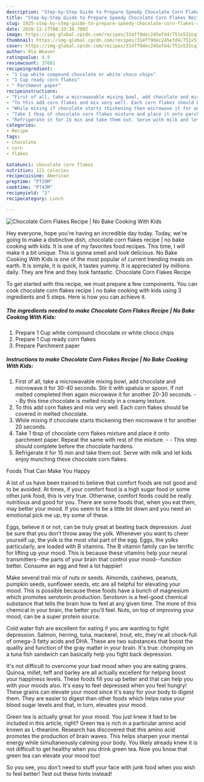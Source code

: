 ```yaml
---
description: "Step-by-Step Guide to Prepare Speedy Chocolate Corn Flakes Recipe | No Bake Cooking With Kids"
title: "Step-by-Step Guide to Prepare Speedy Chocolate Corn Flakes Recipe | No Bake Cooking With Kids"
slug: 1925-step-by-step-guide-to-prepare-speedy-chocolate-corn-flakes-recipe-no-bake-cooking-with-kids
date: 2020-12-17T08:33:38.700Z
image: https://img-global.cpcdn.com/recipes/314ff9dec245efd4/751x532cq70/chocolate-corn-flakes-recipe-no-bake-cooking-with-kids-recipe-main-photo.jpg
thumbnail: https://img-global.cpcdn.com/recipes/314ff9dec245efd4/751x532cq70/chocolate-corn-flakes-recipe-no-bake-cooking-with-kids-recipe-main-photo.jpg
cover: https://img-global.cpcdn.com/recipes/314ff9dec245efd4/751x532cq70/chocolate-corn-flakes-recipe-no-bake-cooking-with-kids-recipe-main-photo.jpg
author: Ola Weaver
ratingvalue: 4.9
reviewcount: 37681
recipeingredient:
- "1 Cup white compound chocolate or white choco chips"
- "1 Cup ready corn flakes"
- " Parchment paper"
recipeinstructions:
- "First of all, take a microwavable mixing bowl, add chocolate and microwave it for 30-40 seconds. Stir it with spatula or spoon. If not melted completed then again microwave it for another 20-30 seconds.  By this time chocolate is melted nicely in a creamy texture."
- "To this add corn flakes and mix very well. Each corn flakes should be covered in melted chocolate."
- "While mixing if chocolate starts thickening then microwave it for another 20 seconds."
- "Take 1 tbsp of chocolate corn flakes mixture and place it onto parchment paper. Repeat the same with rest of the mixture.  This step should complete before the chocolate hardens."
- "Refrigerate it for 15 min and take them out. Serve with milk and let kids enjoy munching these chocolate corn flakes."
categories:
- Recipe
tags:
- chocolate
- corn
- flakes

katakunci: chocolate corn flakes 
nutrition: 121 calories
recipecuisine: American
preptime: "PT29M"
cooktime: "PT43M"
recipeyield: "2"
recipecategory: Lunch

---
```



![Chocolate Corn Flakes Recipe | No Bake Cooking With Kids](https://img-global.cpcdn.com/recipes/314ff9dec245efd4/751x532cq70/chocolate-corn-flakes-recipe-no-bake-cooking-with-kids-recipe-main-photo.jpg)

Hey everyone, hope you're having an incredible day today. Today, we're going to make a distinctive dish, chocolate corn flakes recipe | no bake cooking with kids. It is one of my favorites food recipes. This time, I will make it a bit unique. This is gonna smell and look delicious.
 No Bake Cooking With Kids is one of the most popular of current trending meals on earth. It is simple, it is quick, it tastes yummy. It is appreciated by millions daily. They are fine and they look fantastic. Chocolate Corn Flakes Recipe 




To get started with this recipe, we must prepare a few components. You can cook chocolate corn flakes recipe | no bake cooking with kids using 3 ingredients and 5 steps. Here is how you can achieve it.

<!--inarticleads1-->

##### The ingredients needed to make Chocolate Corn Flakes Recipe | No Bake Cooking With Kids:

1. Prepare 1 Cup white compound chocolate or white choco chips
1. Prepare 1 Cup ready corn flakes
1. Prepare  Parchment paper




<!--inarticleads2-->

##### Instructions to make Chocolate Corn Flakes Recipe | No Bake Cooking With Kids:

1. First of all, take a microwavable mixing bowl, add chocolate and microwave it for 30-40 seconds. Stir it with spatula or spoon. If not melted completed then again microwave it for another 20-30 seconds. -  - By this time chocolate is melted nicely in a creamy texture.
1. To this add corn flakes and mix very well. Each corn flakes should be covered in melted chocolate.
1. While mixing if chocolate starts thickening then microwave it for another 20 seconds.
1. Take 1 tbsp of chocolate corn flakes mixture and place it onto parchment paper. Repeat the same with rest of the mixture. -  - This step should complete before the chocolate hardens.
1. Refrigerate it for 15 min and take them out. Serve with milk and let kids enjoy munching these chocolate corn flakes.




Foods That Can Make You Happy


A lot of us have been trained to believe that comfort foods are not good and to be avoided. At times, if your comfort food is a high sugar food or some other junk food, this is very true. Otherwise, comfort foods could be really nutritious and good for you. There are some foods that, when you eat them, may better your mood. If you seem to be a little bit down and you need an emotional pick me up, try some of these.

Eggs, believe it or not, can be truly great at beating back depression. Just be sure that you don't throw away the yolk. Whenever you want to cheer yourself up, the yolk is the most vital part of the egg. Eggs, the yolks particularly, are loaded with B vitamins. The B vitamin family can be terrific for lifting up your mood. This is because these vitamins help your neural transmitters--the parts of your brain that control your mood--function better. Consume an egg and feel a lot happier!

Make several trail mix of nuts or seeds. Almonds, cashews, peanuts, pumpkin seeds, sunflower seeds, etc are all helpful for elevating your mood. This is possible because these foods have a bunch of magnesium which promotes serotonin production. Serotonin is a feel-good chemical substance that tells the brain how to feel at any given time. The more of this chemical in your brain, the better you'll feel. Nuts, on top of improving your mood, can be a super protein source.

Cold water fish are excellent for eating if you are wanting to fight depression. Salmon, herring, tuna, mackerel, trout, etc, they're all chock-full of omega-3 fatty acids and DHA. These are two substances that boost the quality and function of the gray matter in your brain. It's true: chomping on a tuna fish sandwich can basically help you fight back depression. 

It's not difficult to overcome your bad mood when you are eating grains. Quinoa, millet, teff and barley are all actually excellent for helping boost your happiness levels. These foods fill you up better and that can help you with your moods also. It's easy to feel depressed when you feel hungry! These grains can elevate your mood since it's easy for your body to digest them. They are easier to digest than other foods which helps raise your blood sugar levels and that, in turn, elevates your mood.

Green tea is actually great for your mood. You just knew it had to be included in this article, right? Green tea is rich in a particular amino acid known as L-theanine. Research has discovered that this amino acid promotes the production of brain waves. This helps sharpen your mental energy while simultaneously calming your body. You likely already knew it is not difficult to get healthy when you drink green tea. Now you know that green tea can elevate your mood too!

So you see, you don't need to stuff your face with junk food when you wish to feel better! Test out  these hints  instead!

